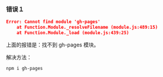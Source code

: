 ### 错误１
```json
Error: Cannot find module 'gh-pages'
    at Function.Module._resolveFilename (module.js:489:15)
    at Function.Module._load (module.js:439:25)
```

上面的报错是：找不到 gh-pages 模块。

解决方法：
```
npm i gh-pages
```
